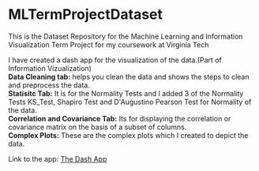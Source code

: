 # MLTermProjectDataset
This is the Dataset Repository for the Machine Learning and Information Visualization Term Project for my coursework at Virginia Tech

I have created a dash app for the visualization of the data.(Part of Information Vizualization) <br> 
**Data Cleaning tab:** helps you clean the data and shows the steps to clean and preprocess the data.<br> 
**Statisitc Tab:** It is for the Normality Tests and I added 3 of the Normality Tests KS_Test, Shapiro Test and D'Augustino Pearson Test for Normality of the data.<br> 
**Correlation and Covariance Tab:** Its for displaying the correlation or covariance matrix on the basis of a subset of columns.<br> 
**Complex Plots:** These are the complex plots which I created to depict the data.<br> 

Link to the app: [The Dash App](https://dashapp-jadd4w76ha-nn.a.run.app/)  
